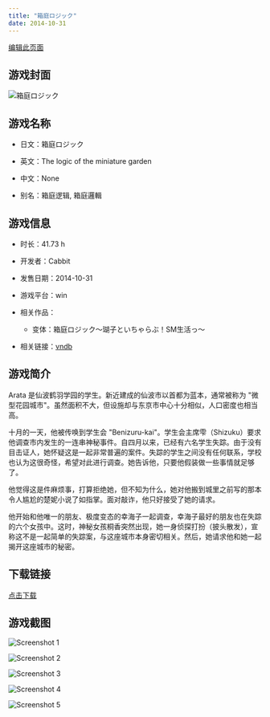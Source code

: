```yaml
---
title: "箱庭ロジック"
date: 2014-10-31
---
```

[编辑此页面](https://github.com/ACG-3/ADV3-source/blob/main/source/_posts/%E7%AE%B1%E5%BA%AD%E3%83%AD%E3%82%B8%E3%83%83%E3%82%AF.md)

## 游戏封面

![箱庭ロジック](https%3A//pan.timero.xyz/onedrive/img_lib_001/%E7%AE%B1%E5%BA%AD%E3%83%AD%E3%82%B8%E3%83%83%E3%82%AF_cover.avif)


## 游戏名称

- 日文：箱庭ロジック
- 英文：The logic of the miniature garden
- 中文：None

- 别名：箱庭逻辑, 箱庭邏輯


## 游戏信息

- 时长：41.73 h
- 开发者：Cabbit
- 发售日期：2014-10-31
- 游戏平台：win
- 相关作品：
   - 变体：箱庭ロジック～瑚子といちゃらぶ！SM生活っ～

- 相关链接：[vndb](https://vndb.org/v14924)


## 游戏简介

Arata 是仙波鹤羽学园的学生。新近建成的仙波市以首都为蓝本，通常被称为 "微型花园城市"。虽然面积不大，但设施却与东京市中心十分相似，人口密度也相当高。

十月的一天，他被传唤到学生会 "Benizuru-kai"。学生会主席雫（Shizuku）要求他调查市内发生的一连串神秘事件。自四月以来，已经有六名学生失踪。由于没有目击证人，她怀疑这是一起非常普遍的案件。失踪的学生之间没有任何联系，学校也认为这很奇怪，希望对此进行调查。她告诉他，只要他假装做一些事情就足够了。

他觉得这是件麻烦事，打算拒绝她，但不知为什么，她对他搬到城里之前写的那本令人尴尬的楚妮小说了如指掌。面对敲诈，他只好接受了她的请求。

他开始和他唯一的朋友、极度变态的幸海子一起调查，幸海子最好的朋友也在失踪的六个女孩中。这时，神秘女孩桐香突然出现，她一身侦探打扮（披头散发），宣称这不是一起简单的失踪案，与这座城市本身密切相关。然后，她请求他和她一起揭开这座城市的秘密。




## 下载链接

[点击下载](https://pan.timero.xyz/onedrive/adv_lib_001/%E7%AE%B1%E5%BA%AD%E3%83%AD%E3%82%B8%E3%83%83%E3%82%AF)


## 游戏截图


![Screenshot 1](https%3A//pan.timero.xyz/onedrive/img_lib_001/%E7%AE%B1%E5%BA%AD%E3%83%AD%E3%82%B8%E3%83%83%E3%82%AF_Screenshot_1.avif)

![Screenshot 2](https%3A//pan.timero.xyz/onedrive/img_lib_001/%E7%AE%B1%E5%BA%AD%E3%83%AD%E3%82%B8%E3%83%83%E3%82%AF_Screenshot_2.avif)

![Screenshot 3](https%3A//pan.timero.xyz/onedrive/img_lib_001/%E7%AE%B1%E5%BA%AD%E3%83%AD%E3%82%B8%E3%83%83%E3%82%AF_Screenshot_3.avif)

![Screenshot 4](https%3A//pan.timero.xyz/onedrive/img_lib_001/%E7%AE%B1%E5%BA%AD%E3%83%AD%E3%82%B8%E3%83%83%E3%82%AF_Screenshot_4.avif)

![Screenshot 5](https%3A//pan.timero.xyz/onedrive/img_lib_001/%E7%AE%B1%E5%BA%AD%E3%83%AD%E3%82%B8%E3%83%83%E3%82%AF_Screenshot_5.avif)

